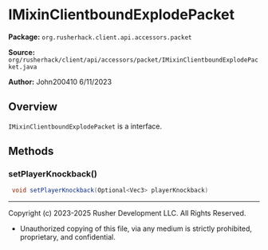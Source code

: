 # IMixinClientboundExplodePacket

**Package:** `org.rusherhack.client.api.accessors.packet`

**Source:** `org/rusherhack/client/api/accessors/packet/IMixinClientboundExplodePacket.java`

**Author:** John200410 6/11/2023



## Overview

`IMixinClientboundExplodePacket` is a interface.

## Methods

### setPlayerKnockback()

```java
 void setPlayerKnockback(Optional<Vec3> playerKnockback)
```

---

Copyright (c) 2023-2025 Rusher Development LLC. All Rights Reserved.
* Unauthorized copying of this file, via any medium is strictly prohibited, proprietary, and confidential.

